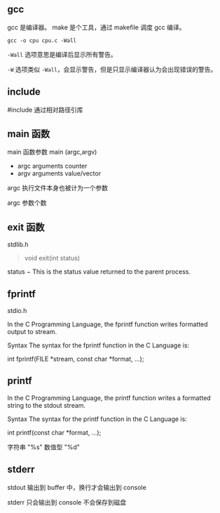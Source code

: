 ## gcc

gcc 是编译器。
make 是个工具，通过 makefile 调度 gcc 编译。

```shell
gcc -o cpu cpu.c -Wall
```

`-Wall` 选项意思是编译后显示所有警告。

`-W` 选项类似 `-Wall`，会显示警告，但是只显示编译器认为会出现错误的警告。

## include

#include 通过相对路径引库

## main 函数

main 函数参数
main (argc,argv)

- argc arguments counter
- argv arguments value/vector

argc 执行文件本身也被计为一个参数

argc 参数个数

## exit 函数

stdlib.h

> void exit(int status)

status − This is the status value returned to the parent process.

## fprintf

stdio.h

In the C Programming Language, the fprintf function writes formatted output to stream.

Syntax
The syntax for the fprintf function in the C Language is:

int fprintf(FILE *stream, const char *format, ...);

## printf

In the C Programming Language, the printf function writes a formatted string to the stdout stream.

Syntax
The syntax for the printf function in the C Language is:

int printf(const char \*format, ...);

字符串 "%s"
数值型 "%d"

## stderr

stdout 输出到 buffer 中，换行才会输出到 console

stderr 只会输出到 console 不会保存到磁盘
